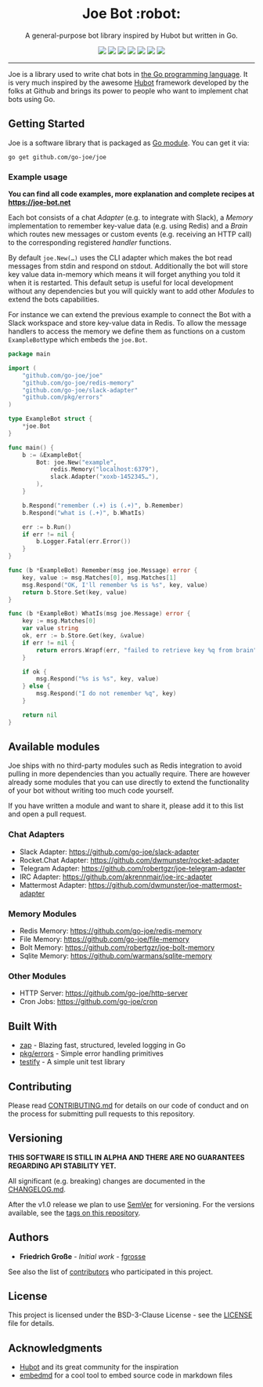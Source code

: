 <h1 align="center">Joe Bot :robot:</h1>
<p align="center">A general-purpose bot library inspired by Hubot but written in Go.</p>
<p align="center">
    <a href="https://joe-bot.net"><img src="https://img.shields.io/badge/website-joe--bot.net-brightgreen"></a>
    <a href="https://github.com/go-joe/joe/releases"><img src="https://img.shields.io/github/tag/go-joe/joe.svg?label=version&color=brightgreen"></a>
    <a href="https://circleci.com/gh/go-joe/joe/tree/master"><img src="https://circleci.com/gh/go-joe/joe/tree/master.svg?style=shield"></a>
    <a href="https://goreportcard.com/report/github.com/go-joe/joe"><img src="https://goreportcard.com/badge/github.com/go-joe/joe"></a>
    <a href="https://codecov.io/gh/go-joe/joe"><img src="https://codecov.io/gh/go-joe/joe/branch/master/graph/badge.svg"/></a>
    <a href="https://godoc.org/github.com/go-joe/joe"><img src="https://img.shields.io/badge/godoc-reference-blue.svg?color=blue"></a>
    <a href="https://github.com/go-joe/joe/blob/master/LICENSE"><img src="https://img.shields.io/badge/license-BSD--3--Clause-blue.svg"></a>
</p>

---

Joe is a library used to write chat bots in [the Go programming language][go].
It is very much inspired by the awesome [Hubot][hubot] framework developed by the
folks at Github and brings its power to people who want to implement chat bots using Go.

## Getting Started

Joe is a software library that is packaged as [Go module][go-modules]. You can get it via:

```
go get github.com/go-joe/joe
```

### Example usage

**You can find all code examples, more explanation and complete recipes at https://joe-bot.net**

Each bot consists of a chat _Adapter_ (e.g. to integrate with Slack), a _Memory_
implementation to remember key-value data (e.g. using Redis) and a _Brain_ which
routes new messages or custom events (e.g. receiving an HTTP call) to the
corresponding registered _handler_ functions.

By default `joe.New(…)` uses the CLI adapter which makes the bot read messages
from stdin and respond on stdout. Additionally the bot will store key value
data in-memory which means it will forget anything you told it when it is restarted.
This default setup is useful for local development without any dependencies but
you will quickly want to add other _Modules_ to extend the bots capabilities.

For instance we can extend the previous example to connect the Bot with a Slack
workspace and store key-value data in Redis. To allow the message handlers to
access the memory we define them as functions on a custom `ExampleBot`type which
embeds the `joe.Bot`.

[embedmd]:# (_examples/02_useful/main.go)
```go
package main

import (
	"github.com/go-joe/joe"
	"github.com/go-joe/redis-memory"
	"github.com/go-joe/slack-adapter"
	"github.com/pkg/errors"
)

type ExampleBot struct {
	*joe.Bot
}

func main() {
	b := &ExampleBot{
		Bot: joe.New("example",
			redis.Memory("localhost:6379"),
			slack.Adapter("xoxb-1452345…"),
		),
	}

	b.Respond("remember (.+) is (.+)", b.Remember)
	b.Respond("what is (.+)", b.WhatIs)

	err := b.Run()
	if err != nil {
		b.Logger.Fatal(err.Error())
	}
}

func (b *ExampleBot) Remember(msg joe.Message) error {
	key, value := msg.Matches[0], msg.Matches[1]
	msg.Respond("OK, I'll remember %s is %s", key, value)
	return b.Store.Set(key, value)
}

func (b *ExampleBot) WhatIs(msg joe.Message) error {
	key := msg.Matches[0]
	var value string
	ok, err := b.Store.Get(key, &value)
	if err != nil {
		return errors.Wrapf(err, "failed to retrieve key %q from brain", key)
	}

	if ok {
		msg.Respond("%s is %s", key, value)
	} else {
		msg.Respond("I do not remember %q", key)
	}

	return nil
}
```

## Available modules

Joe ships with no third-party modules such as Redis integration to avoid pulling
in more dependencies than you actually require. There are however already some
modules that you can use directly to extend the functionality of your bot without
writing too much code yourself.

If you have written a module and want to share it, please add it to this list and
open a pull request.

### Chat Adapters

- Slack Adapter: https://github.com/go-joe/slack-adapter
- Rocket.Chat Adapter: https://github.com/dwmunster/rocket-adapter
- Telegram Adapter: https://github.com/robertgzr/joe-telegram-adapter
- IRC Adapter: https://github.com/akrennmair/joe-irc-adapter
- Mattermost Adapter: https://github.com/dwmunster/joe-mattermost-adapter

### Memory Modules

- Redis Memory: https://github.com/go-joe/redis-memory
- File Memory: https://github.com/go-joe/file-memory
- Bolt Memory: https://github.com/robertgzr/joe-bolt-memory
- Sqlite Memory: https://github.com/warmans/sqlite-memory

### Other Modules

- HTTP Server: https://github.com/go-joe/http-server
- Cron Jobs: https://github.com/go-joe/cron

## Built With

* [zap](https://github.com/uber-go/zap) - Blazing fast, structured, leveled logging in Go
* [pkg/errors](https://github.com/pkg/errors) - Simple error handling primitives
* [testify](https://github.com/stretchr/testify) - A simple unit test library

## Contributing

Please read [CONTRIBUTING.md](CONTRIBUTING.md) for details on our code of
conduct and on the process for submitting pull requests to this repository.

## Versioning

**THIS SOFTWARE IS STILL IN ALPHA AND THERE ARE NO GUARANTEES REGARDING API STABILITY YET.**

All significant (e.g. breaking) changes are documented in the [CHANGELOG.md](CHANGELOG.md).

After the v1.0 release we plan to use [SemVer](http://semver.org/) for versioning.
For the versions available, see the [tags on this repository][tags]. 

## Authors

- **Friedrich Große** - *Initial work* - [fgrosse](https://github.com/fgrosse)

See also the list of [contributors][contributors] who participated in this project.

## License

This project is licensed under the BSD-3-Clause License - see the [LICENSE](LICENSE) file for details.

## Acknowledgments

- [Hubot][hubot] and its great community for the inspiration
- [embedmd][campoy-embedmd] for a cool tool to embed source code in markdown files

[go]: https://golang.org
[hubot]: https://hubot.github.com/
[go-modules]: https://github.com/golang/go/wiki/Modules
[joe-http]: https://github.com/go-joe/http-server
[tags]: https://github.com/go-joe/joe/tags
[contributors]: https://github.com/go-joe/joe/contributors
[campoy-embedmd]: https://github.com/campoy/embedmd
